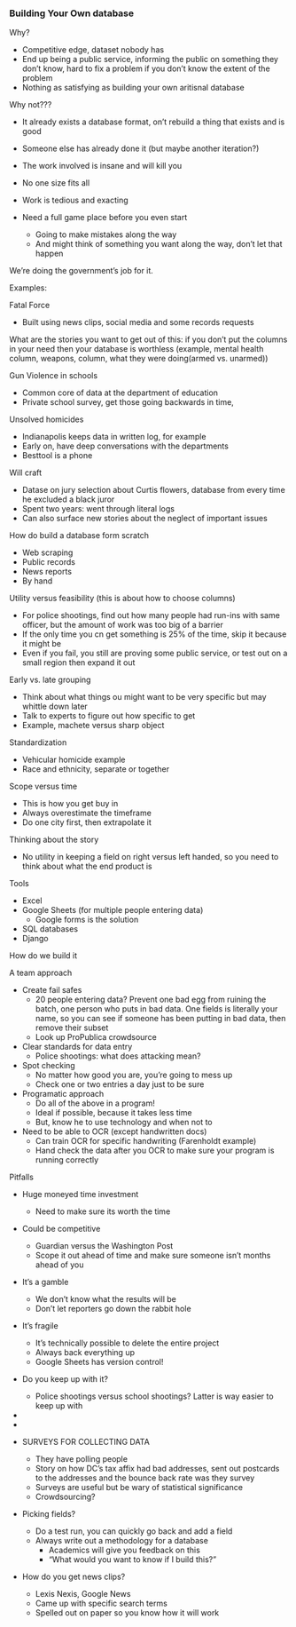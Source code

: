 ### Building Your Own database

Why?
- Competitive edge, dataset nobody has
- End up being a public service, informing the public on something they don’t know, hard to fix a problem if you don’t know the extent of the problem
- Nothing as satisfying as building your own aritisnal database

Why not???
- It already exists a database format, on’t rebuild a thing that exists and is good
- Someone else has already done it (but maybe another iteration?)
- The work involved is insane and will kill you

- No one size fits all
- Work is tedious and exacting
- Need a full game place before you even start
    - Going to make mistakes along the way
    - And might think of something you want along the way, don’t let that happen

We’re doing the government’s job for it.

Examples: 

Fatal Force
- Built using news clips, social media and some records requests

What are the stories you want to get out of this: if you don’t put the columns in your need then your database is worthless (example, mental health column, weapons, column, what they were doing(armed vs. unarmed))

Gun Violence in schools 
- Common core of data at the department of education
- Private school survey, get those going backwards in time,

Unsolved homicides
- Indianapolis keeps data in written log, for example
- Early on, have deep conversations with the departments
- Besttool is a phone

Will craft

- Datase on jury selection about Curtis flowers, database from every time he excluded a black juror
- Spent two years: went through literal logs
- Can also surface new stories about the neglect of important issues

How do build a database form scratch
- Web scraping
- Public records
- News reports
- By hand

Utility versus feasibility (this is about how to choose columns)

- For police shootings, find out how many people had run-ins with same officer, but the amount of work was too big of a barrier
- If the only time you cn get something is 25% of the time, skip it because it might be 
- Even if you fail, you still are proving some public service, or test out on a small region then expand it out

Early vs. late grouping
- Think about what things ou might want to be very specific but may whittle down later
- Talk to experts to figure out how specific to get
- Example, machete versus sharp object

Standardization
- Vehicular homicide example
- Race and ethnicity, separate or together

Scope versus time

- This is how you get buy in
- Always overestimate the timeframe
- Do one city first, then extrapolate it

Thinking about the story
- No utility in keeping a field on right versus left handed, so you need to think about what the end product is

Tools
- Excel
- Google Sheets (for multiple people entering data)
    - Google forms is the solution
- SQL databases
- Django

How do we build it

A team approach
- Create fail safes
    - 20 people entering data? Prevent one bad egg from ruining the batch, one person who puts in bad data. One fields is literally your name, so you can see if someone has been putting in bad data, then remove their subset
    - Look up ProPublica crowdsource 
- Clear standards for data entry
    - Police shootings: what does attacking mean?
- Spot checking
    - No matter how good you are, you’re going to mess up
    - Check one or two entries a day just to be sure
- Programatic approach
    - Do all of the above in a program!
    - Ideal if possible, because it takes less time
    - But, know he to use technology and when not to
- Need to be able to OCR (except handwritten docs)
    - Can train OCR for specific handwriting (Farenholdt example)
    - Hand check the data after you OCR to make sure your program is running correctly

Pitfalls
- Huge moneyed time investment
    - Need to make sure its worth the time
- Could be competitive
    - Guardian versus the Washington Post
    - Scope it out ahead of time and make sure someone isn’t months ahead of you
- It’s a gamble
    - We don’t know what the results will be
    - Don’t let reporters go down the rabbit hole
- It’s fragile
    - It’s technically possible to delete the entire project
    - Always back everything up
    - Google Sheets has version control!
- Do you keep up with it?
    - Police shootings versus school shootings? Latter is way easier to keep up with
- 
- 
- SURVEYS FOR COLLECTING DATA
    - They have polling people
    - Story on how DC’s tax affix had bad addresses, sent out postcards to the addresses and the bounce back rate was they survey
    - Surveys are useful but be wary of statistical significance
    - Crowdsourcing?

- Picking fields?
    - Do a test run, you can quickly go back and add a field 
    - Always write out a methodology for a database
        - Academics will give you feedback on this
        - “What would you want to know if I build this?”

- How do you get news clips?
    - Lexis Nexis, Google News
    - Came up with specific search terms
    - Spelled out on paper so you know how it will work
